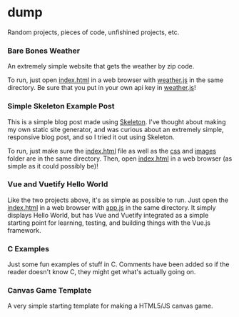 # dump
Random projects, pieces of code, unfishined projects, etc.

### Bare Bones Weather

An extremely simple website that gets the weather by zip code.

To run, just open [index.html](bare-bones-weather/index.html) in a web browser with [weather.js](bare-bones-weather/weather.js) in the same directory. Be sure that you put in your own api key in [weather.js](bare-bones-weather/weather.js)!

### Simple Skeleton Example Post

This is a simple blog post made using [Skeleton](https://github.com/dhg/Skeleton). I've thought about making my own static site generator, and was curious about an extremely simple, responsive blog post, and so I tried it out using Skeleton.

To run, just make sure the [index.html](simple-skeleton-example-post/index.html) file as well as the [css](simple-skeleton-example-post/css) and [images](simple-skeleton-example-post/images) folder are in the same directory. Then, open [index.html](simple-skeleton-example-post/index.html) in a web browser (as simple as it could possibly be)!

### Vue and Vuetify Hello World

Like the two projects above, it's as simple as possible to run. Just open the [index.html](vue-and-vuetify-hello-world/index.html) in a web browser with [app.js](vue-and-vuetify-hello-world/app.js) in the same directory. It simply displays Hello World, but has Vue and Vuetify integrated as a simple starting point for learning, testing, and building things with the Vue.js framework.

### C Examples

Just some fun examples of stuff in C. Comments have been added so if the reader doesn't know C, they might get what's actually going on.

### Canvas Game Template

A very simple starting template for making a HTML5/JS canvas game.